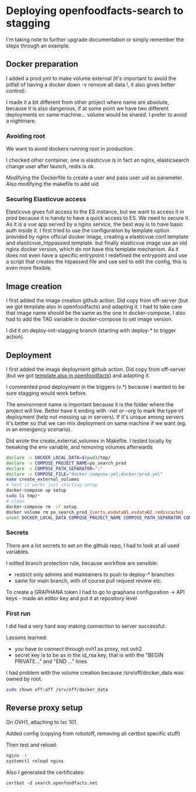 # Deploying openfoodfacts-search to stagging

I'm taking note to further upgrade documentation or simply remember the steps through an example.

## Docker preparation

I added a prod.yml to make volume external (it's important to avoid the pitfall of having a docker down -v remove all data !, it also gives better control).

I made it a bit different from other project where name are absolute, because it is also dangerous, if at some point we have two different deployments on same machine… volume would be shared. I prefer to avoid a nightmare.

### Avoiding root

We want to avoid dockers running root in production.

I checked other container, one is elasticvue is in fact an nginx,
elasticsearch change user after launch, redis is ok.

Modifying the Dockerfile to create a user and pass user uid as parameter.
Also modifying the makefile to add uid

### Securing Elasticvue access

Elasticvue gives full access to the ES instance,
but we want to access it in prod because it is handy to have a quick access to ES.
We need to secure it.
As it is a vue app served by a nginx service, the best way is to have basic auth inside it.
I first tried to use the configuration by template option provided by nginx official docker image,
creating a elasticvue.conf.template and elasticvue_htppasswd.template.
but finally elasticvue image use an old nginx docker version, which do not have this template mechanism.
As it does not even have a specific entrypoint I redefined the entrypoint and use a script
that creates the htpasswd file and use sed to edit the config, this is even more flexible.


## Image creation

I first added the image creation github action. Did copy from off-server (but we got template also in openfoodfacts) and adapting it.
I had to take care that image name should be the same as the one in docker-compose.
I also had to add the TAG variable in docker-compose to set image version.

I did it on deploy-init-stagging branch (starting with deploy-* to trigger action).


## Deployment

I first added the image deployment github action. Did copy from off-server (but we got [template also in openfoodfacts](https://github.com/openfoodfacts/.github)) and adapting it.

I commented prod deployment in the triggers (v.*) because I wanted to be sure stagging would work before.

The environment name is important because it is the folder where the project will live. Better have it ending with -net or -org to mark the type of deployment (help not messing up in servers).
If it's unique among servers it's better so that we can mix deployment on same machine if we want (eg. in an emergency scenario).

Did wrote the create_external_volumes in Makefile.
I tested locally by tweaking  the env variable, and removing volumes afterwards

```bash
declare -x DOCKER_LOCAL_DATA=$(pwd)/tmp/
declare -x COMPOSE_PROJECT_NAME=po_search_prod 
declare -x COMPOSE_PATH_SEPARATOR=";"
declare -x COMPOSE_FILE="docker-compose.yml;docker/prod.yml"
make create_external_volumes
# test it works just starting setup
docker-compose up setup
sudo ls tmp/*
# clean
docker-compose rm -sf setup
docker volume rm po_search_prod_{certs,esdata01,esdata02,rediscache}
unset DOCKER_LOCAL_DATA COMPOSE_PROJECT_NAME COMPOSE_PATH_SEPARATOR COMPOSE_FILE
```

### Secrets

There are a lot secrets to set on the github repo, I had to look at all used variables.

I edited branch protection rule, because workflow are sensible:
- restrict only admins and maintainers to push to deploy-* branches
- same for main branch, with of course pull request review etc.

To create a GRAPHANA token I had to go to graphana configuration -> API keys - made an editor key and put it at repository level

### First run

I did had a very hard way making connection to server successful:

Lessons learned:
- you have to connect through ovh1 as proxy, not ovh2
- secret key is to be as in the id_rsa key, that is with the "BEGIN PRIVATE…" and "END …" lines

I had problem with the volume creation because /srv/off/docker_data was owned by root.
```bash
sudo chown off:off /srv/off/docker_data
```

## Reverse proxy setup

On OVH1, attaching to lxc 101.

Added config (copying from robotoff, removing all certbot specific stuff)

Then test and reload:

```bash
nginx -t
systemctl reload nginx
```

Also I generated the certificates:
```
certbot -d search.openfoodfacts.net
```